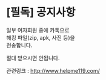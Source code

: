 # [필독] 공지사항
일부 여자회원 중에 카톡으로  
해킹 파일(zip, apk, 사진 등)을  
전송합니다.  
   
절대 받으시면 안됩니다.  
   
관련링크 : http://www.helpme119.com/   

